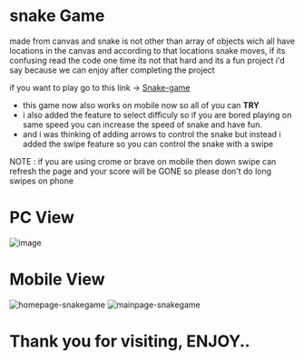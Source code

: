# snake Game
made from canvas and snake is not other than array of objects wich all have locations in the canvas and according to that locations snake moves, if its confusing read the code one time its not that hard
and its a fun project i'd say because we can enjoy after completing the project 

if you want to play go to this link -> [Snake-game](https://divysoni03.github.io/snakeGame/)

- this game now also works on mobile now so all of you can <b>TRY</b>
- i also added the feature to select difficuly so if you are bored playing on same speed you can increase the speed of snake and have fun.
- and i was thinking of adding arrows to control the snake but instead i added the swipe feature so you can control the snake with a swipe

NOTE : if you are using crome or brave on mobile then down swipe can refresh the page and your score will be GONE so please don't do long swipes on phone

# PC View
![image](https://github.com/user-attachments/assets/480d65e1-1e25-401b-9325-05754c858b18)


# Mobile View
![homepage-snakegame](https://github.com/user-attachments/assets/a4ec6003-eabd-4303-8fd1-56bf7b4d098d)
![mainpage-snakegame](https://github.com/user-attachments/assets/01b98b28-1755-46ea-a1f8-45a5bcf37969)

# Thank you for visiting, ENJOY..

